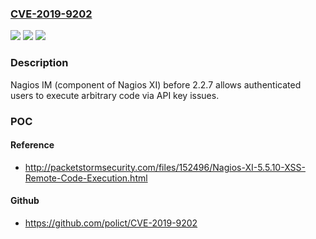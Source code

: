 ### [CVE-2019-9202](https://cve.mitre.org/cgi-bin/cvename.cgi?name=CVE-2019-9202)
![](https://img.shields.io/static/v1?label=Product&message=n%2Fa&color=blue)
![](https://img.shields.io/static/v1?label=Version&message=n%2Fa&color=blue)
![](https://img.shields.io/static/v1?label=Vulnerability&message=n%2Fa&color=brighgreen)

### Description

Nagios IM (component of Nagios XI) before 2.2.7 allows authenticated users to execute arbitrary code via API key issues.

### POC

#### Reference
- http://packetstormsecurity.com/files/152496/Nagios-XI-5.5.10-XSS-Remote-Code-Execution.html

#### Github
- https://github.com/polict/CVE-2019-9202

